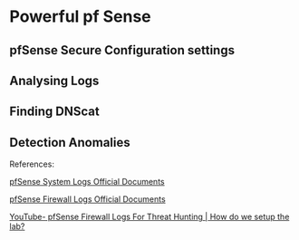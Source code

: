 # Powerful pf Sense
## pfSense Secure Configuration settings

## Analysing Logs

## Finding DNScat

## Detection Anomalies


References: 

[pfSense System Logs Official Documents](https://docs.netgate.com/pfsense/en/latest/book/monitoring/system-logs.html)

[pfSense Firewall Logs Official Documents](https://docs.netgate.com/pfsense/en/latest/monitoring/firewall-logs.html)

[YouTube- pfSense Firewall Logs For Threat Hunting | How do we setup the lab?](https://www.youtube.com/watch?v=u7IXficvT1c)

